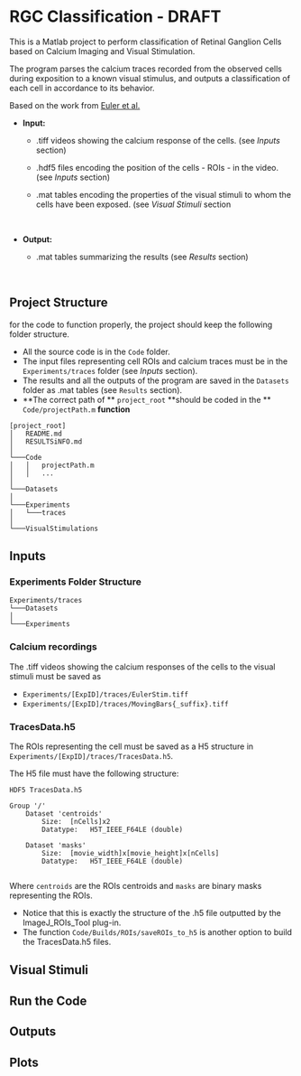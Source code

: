 # RGC Classification - DRAFT

This is a Matlab project to perform classification of Retinal Ganglion Cells based on Calcium Imaging and Visual Stimulation.

The program parses the calcium traces recorded from the observed cells during exposition to a known visual stimulus, and outputs a classification of each cell in accordance to its behavior.

Based on the work from [Euler et al.](https://www.nature.com/articles/nature16468)

- **Input:** 

  - .tiff videos showing the calcium response of the cells. (see *Inputs* section)

  - .hdf5 files encoding the position of the cells - ROIs - in the video.  (see *Inputs* section)

  - .mat tables encoding the properties of the visual stimuli to whom the cells have been exposed. (see *Visual Stimuli* section

    ​

- **Output:**

  - .mat tables summarizing the results (see *Results* section)

    ​

## Project Structure

for the code to function properly, the project should keep the following folder structure.

- All the source code is in the `Code` folder.
- The input files representing cell ROIs and calcium traces must be in the `Experiments/traces` folder (see  *Inputs* section).
- The results and all the outputs of the program are saved in the `Datasets` folder as .mat tables (see `Results` section).
- **The correct path of ** `project_root` **should be coded in the ** `Code/projectPath.m` **function**

```
[project_root]
│   README.md
│   RESULTSiNFO.md
│
└───Code
│   │   projectPath.m
│   │	...
│   
└───Datasets
│   
└───Experiments
│	└───traces
│   
└───VisualStimulations
```



## Inputs

### Experiments Folder Structure

```
Experiments/traces
└───Datasets
│
└───Experiments
```



### Calcium recordings

The .tiff videos showing the calcium responses of the cells to the visual stimuli must be saved as 

- `Experiments/[ExpID]/traces/EulerStim.tiff`
- `Experiments/[ExpID]/traces/MovingBars{_suffix}.tiff`



### TracesData.h5

The ROIs representing the cell must be saved as a H5 structure in `Experiments/[ExpID]/traces/TracesData.h5`. 

The H5 file must have the following structure:

```
HDF5 TracesData.h5 

Group '/' 
    Dataset 'centroids' 
        Size:  [nCells]x2
        Datatype:   H5T_IEEE_F64LE (double)
        
    Dataset 'masks' 
        Size:  [movie_width]x[movie_height]x[nCells]
        Datatype:   H5T_IEEE_F64LE (double)
        
```

Where `centroids` are the ROIs centroids and `masks` are binary masks representing the ROIs.

- Notice that this is exactly the structure of the .h5 file outputted by the ImageJ_ROIs_Tool plug-in. 
- The function `Code/Builds/ROIs/saveROIs_to_h5` is another option to build the TracesData.h5 files.



## Visual Stimuli

## Run the Code

## Outputs

## Plots